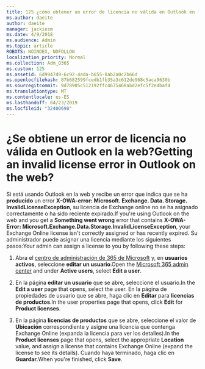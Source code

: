 ```yaml
---
title: 125 ¿cómo obtener un error de licencia no válida en Outlook en la web?
ms.author: daeite
author: daeite
manager: jackiesm
ms.date: 4/9/2018
ms.audience: Admin
ms.topic: article
ROBOTS: NOINDEX, NOFOLLOW
localization_priority: Normal
ms.collection: Adm_O365
ms.custom: 125
ms.assetid: 6d9947d9-6c92-4ada-b655-8ab2a0c2b66d
ms.openlocfilehash: 87b682599fcedb1fb35a3c612de968c5aca9630b
ms.sourcegitcommit: 9d78905c512192ffc4675468abd2efc5f2e4baf4
ms.translationtype: MT
ms.contentlocale: es-ES
ms.lasthandoff: 04/23/2019
ms.locfileid: "32400698"
---
```

# <a name="getting-an-invalid-license-error-in-outlook-on-the-web"></a><span data-ttu-id="41d86-102">¿Se obtiene un error de licencia no válida en Outlook en la web?</span><span class="sxs-lookup"><span data-stu-id="41d86-102">Getting an invalid license error in Outlook on the web?</span></span>

<span data-ttu-id="41d86-103">Si está usando Outlook en la web y recibe un error que indica que se ha **producido** un error **X-OWA-error: Microsoft. Exchange. Data. Storage. InvalidLicenseException**, su licencia de Exchange online no se ha asignado correctamente o ha sido reciente expirado.</span><span class="sxs-lookup"><span data-stu-id="41d86-103">If you're using Outlook on the web and you get a **Something went wrong** error that contains **X-OWA-Error: Microsoft.Exchange.Data.Storage.InvalidLicenseException**, your Exchange Online license isn't correctly assigned or has recently expired.</span></span> <span data-ttu-id="41d86-104">Su administrador puede asignar una licencia mediante los siguientes pasos:</span><span class="sxs-lookup"><span data-stu-id="41d86-104">Your admin can assign a license to you by following these steps:</span></span>
  
1. <span data-ttu-id="41d86-105">Abra el [centro de administración de 365 de Microsoft](https://portal.office.com/adminportal/home#/homepage) y, en **usuarios activos**, seleccione **editar un usuario**.</span><span class="sxs-lookup"><span data-stu-id="41d86-105">Open the [Microsoft 365 admin center](https://portal.office.com/adminportal/home#/homepage) and under **Active users**, select **Edit a user**.</span></span>
    
2. <span data-ttu-id="41d86-106">En la página **editar un usuario** que se abre, seleccione el usuario.</span><span class="sxs-lookup"><span data-stu-id="41d86-106">In the **Edit a user** page that opens, select the user.</span></span> <span data-ttu-id="41d86-107">En la página de propiedades de usuario que se abre, haga clic en **Editar** para **licencias de productos**.</span><span class="sxs-lookup"><span data-stu-id="41d86-107">In the user properties page that opens, click **Edit** for **Product licenses**.</span></span>
    
3. <span data-ttu-id="41d86-108">En la página **licencias de productos** que se abre, seleccione el valor de **Ubicación** correspondiente y asigne una licencia que contenga Exchange Online (expanda la licencia para ver los detalles).</span><span class="sxs-lookup"><span data-stu-id="41d86-108">In the **Product licenses** page that opens, select the appropriate **Location** value, and assign a license that contains Exchange Online (expand the license to see its details).</span></span> <span data-ttu-id="41d86-109">Cuando haya terminado, haga clic en **Guardar**.</span><span class="sxs-lookup"><span data-stu-id="41d86-109">When you're finished, click **Save**.</span></span>
    

